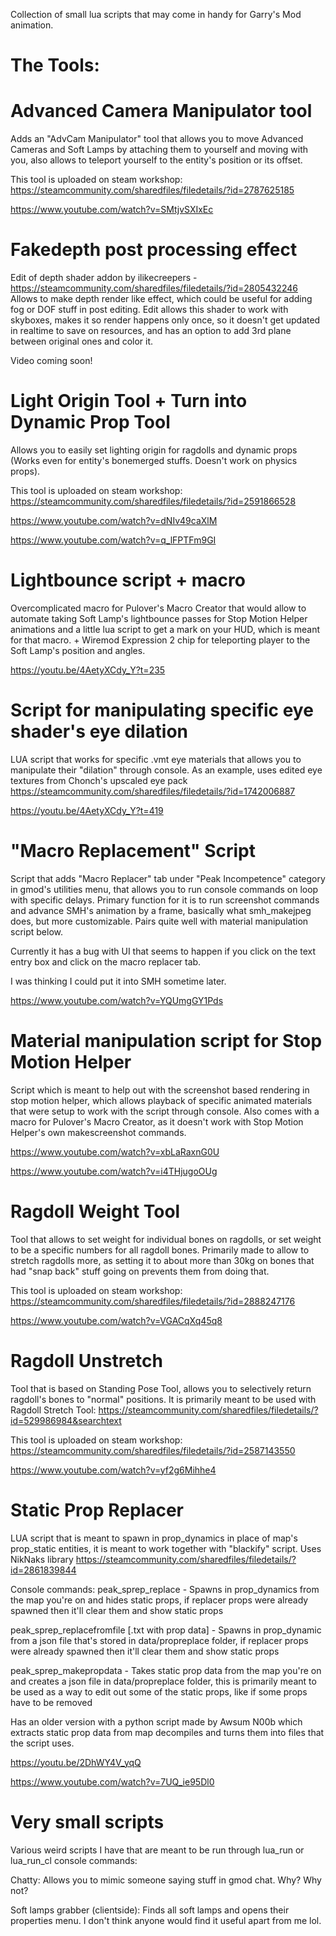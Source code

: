 Collection of small lua scripts that may come in handy for Garry's Mod animation.

The Tools:
==========
Advanced Camera Manipulator tool
==========
Adds an "AdvCam Manipulator" tool that allows you to move Advanced Cameras and Soft Lamps by attaching them to yourself and moving with you, also allows to teleport yourself to the entity's position or its offset.

This tool is uploaded on steam workshop: https://steamcommunity.com/sharedfiles/filedetails/?id=2787625185

https://www.youtube.com/watch?v=SMtjvSXIxEc

Fakedepth post processing effect
==========
Edit of depth shader addon by ilikecreepers - https://steamcommunity.com/sharedfiles/filedetails/?id=2805432246
Allows to make depth render like effect, which could be useful for adding fog or DOF stuff in post editing. Edit allows this shader to work with skyboxes, makes it so render happens only once, so it doesn't get updated in realtime to save on resources, and has an option to add 3rd plane between original ones and color it.

Video coming soon!

Light Origin Tool + Turn into Dynamic Prop Tool
==========
Allows you to easily set lighting origin for ragdolls and dynamic props (Works even for entity's bonemerged stuffs. Doesn't work on physics props).

This tool is uploaded on steam workshop: https://steamcommunity.com/sharedfiles/filedetails/?id=2591866528

https://www.youtube.com/watch?v=dNIv49caXlM

https://www.youtube.com/watch?v=q_lFPTFm9GI

Lightbounce script + macro
==========
Overcomplicated macro for Pulover's Macro Creator that would allow to automate taking Soft Lamp's lightbounce passes for Stop Motion Helper animations and a little lua script to get a mark on your HUD, which is meant for that macro. + Wiremod Expression 2 chip for teleporting player to the Soft Lamp's position and angles.

https://youtu.be/4AetyXCdy_Y?t=235

Script for manipulating specific eye shader's eye dilation
==========
LUA  script that works for specific .vmt eye materials that allows you to manipulate their "dilation" through console. As an example, uses edited eye textures from Chonch's upscaled eye pack https://steamcommunity.com/sharedfiles/filedetails/?id=1742006887

https://youtu.be/4AetyXCdy_Y?t=419

"Macro Replacement" Script
==========================
Script that adds "Macro Replacer" tab under "Peak Incompetence" category in gmod's utilities menu, that allows you to run console commands on loop with specific delays. Primary function for it is to run screenshot commands and advance SMH's animation by a frame, basically what smh_makejpeg does, but more customizable. Pairs quite well with material manipulation script below.

Currently it has a bug with UI that seems to happen if you click on the text entry box and click on the macro replacer tab.

I was thinking I could put it into SMH sometime later.

https://www.youtube.com/watch?v=YQUmgGY1Pds

Material manipulation script for Stop Motion Helper
==========
Script which is meant to help out with the screenshot based rendering in stop motion helper, which allows playback of specific animated materials that were setup to work with the script through console. Also comes with a macro for Pulover's Macro Creator, as it doesn't work with Stop Motion Helper's own makescreenshot commands.

https://www.youtube.com/watch?v=xbLaRaxnG0U

https://www.youtube.com/watch?v=i4THjugoOUg

Ragdoll Weight Tool
==========
Tool that allows to set weight for individual bones on ragdolls, or set weight to be a specific numbers for all ragdoll bones. Primarily made to allow to stretch ragdolls more, as setting it to about more than 30kg on bones that had "snap back" stuff going on prevents them from doing that.

This tool is uploaded on steam workshop: https://steamcommunity.com/sharedfiles/filedetails/?id=2888247176

https://www.youtube.com/watch?v=VGACqXq45q8

Ragdoll Unstretch
==========
Tool that is based on Standing Pose Tool, allows you to selectively return ragdoll's bones to "normal" positions. It is primarily meant to be used with Ragdoll Stretch Tool: https://steamcommunity.com/sharedfiles/filedetails/?id=529986984&searchtext

This tool is uploaded on steam workshop: https://steamcommunity.com/sharedfiles/filedetails/?id=2587143550

https://www.youtube.com/watch?v=yf2g6Mihhe4

Static Prop Replacer
==========
LUA script that is meant to spawn in prop_dynamics in place of map's prop_static entities, it is meant to work together with "blackify" script. Uses NikNaks library https://steamcommunity.com/sharedfiles/filedetails/?id=2861839844

Console commands:
peak_sprep_replace - Spawns in prop_dynamics from the map you're on and hides static props, if replacer props were already spawned then it'll clear them and show static props

peak_sprep_replacefromfile [.txt with prop data] - Spawns in prop_dynamic from a json file that's stored in data/propreplace folder, if replacer props were already spawned then it'll clear them and show static props

peak_sprep_makepropdata - Takes static prop data from the map you're on and creates a json file in data/propreplace folder, this is primarily meant to be used as a way to edit out some of the static props, like if some props have to be removed

Has an older version with a python script made by Awsum N00b which extracts static prop data from map decompiles and turns them into files that the script uses.

https://youtu.be/2DhWY4V_yqQ

https://www.youtube.com/watch?v=7UQ_ie95Dl0

Very small scripts
==========
Various weird scripts I have that are meant to be run through lua_run or lua_run_cl console commands:

Chatty: Allows you to mimic someone saying stuff in gmod chat. Why? Why not?

Soft lamps grabber (clientside): Finds all soft lamps and opens their properties menu. I don't think anyone would find it useful apart from me lol.
